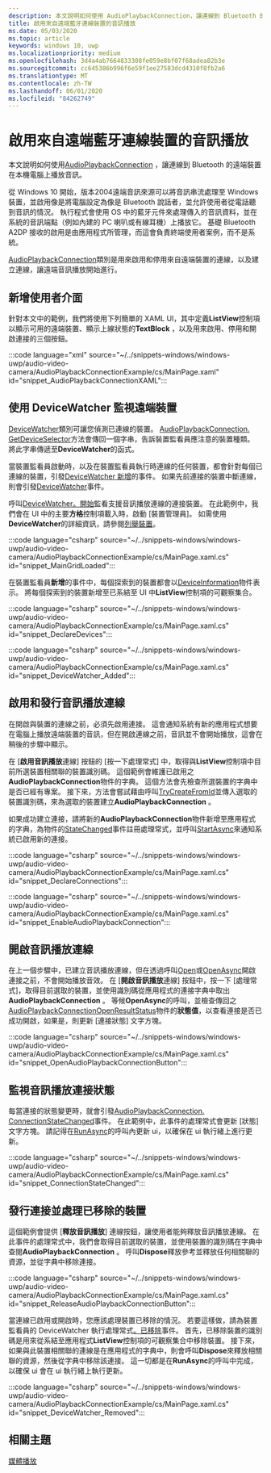 ```yaml
---
description: 本文說明如何使用 AudioPlaybackConnection，讓連線到 Bluetooth 的遠端裝置在本機電腦上播放音訊。
title: 啟用來自遠端藍牙連線裝置的音訊播放
ms.date: 05/03/2020
ms.topic: article
keywords: windows 10, uwp
ms.localizationpriority: medium
ms.openlocfilehash: 3d4a4ab7664833308fe059e8bf07f68adea82b3e
ms.sourcegitcommit: cc645386b996f6e59f1ee27583dcd4310f8fb2a6
ms.translationtype: MT
ms.contentlocale: zh-TW
ms.lasthandoff: 06/01/2020
ms.locfileid: "84262749"
---
```

# <a name="enable-audio-playback-from-remote-bluetooth-connected-devices"></a>啟用來自遠端藍牙連線裝置的音訊播放

本文說明如何使用[AudioPlaybackConnection](/uwp/api/windows.media.audio.audioplaybackconnection) ，讓連線到 Bluetooth 的遠端裝置在本機電腦上播放音訊。

從 Windows 10 開始，版本2004遠端音訊來源可以將音訊串流處理至 Windows 裝置，並啟用像是將電腦設定為像是 Bluetooth 說話者，並允許使用者從電話聽到音訊的情況。 執行程式會使用 OS 中的藍牙元件來處理傳入的音訊資料，並在系統的音訊端點（例如內建的 PC 喇叭或有線耳機）上播放它。 基礎 Bluetooth A2DP 接收的啟用是由應用程式所管理，而這會負責終端使用者案例，而不是系統。

[AudioPlaybackConnection](/uwp/api/windows.media.audio.audioplaybackconnection)類別是用來啟用和停用來自遠端裝置的連線，以及建立連線，讓遠端音訊播放開始進行。

## <a name="add-a-user-interface"></a>新增使用者介面

針對本文中的範例，我們將使用下列簡單的 XAML UI，其中定義**ListView**控制項以顯示可用的遠端裝置、顯示上線狀態的**TextBlock** ，以及用來啟用、停用和開啟連接的三個按鈕。

:::code language="xml" source="~/../snippets-windows/windows-uwp/audio-video-camera/AudioPlaybackConnectionExample/cs/MainPage.xaml" id="snippet_AudioPlaybackConnectionXAML":::

## <a name="use-devicewatcher-to-monitor-for-remote-devices"></a>使用 DeviceWatcher 監視遠端裝置

[DeviceWatcher](/uwp/api/windows.devices.enumeration.devicewatcher)類別可讓您偵測已連線的裝置。 [AudioPlaybackConnection. GetDeviceSelector](/uwp/api/windows.media.audio.audioplaybackconnection.getdeviceselector)方法會傳回一個字串，告訴裝置監看員應注意的裝置種類。 將此字串傳遞至**DeviceWatcher**的函式。 

當裝置監看員啟動時，以及在裝置監看員執行時連線的任何裝置，都會針對每個已連線的裝置，引發[DeviceWatcher 新增](/uwp/api/windows.devices.enumeration.devicewatcher.added)的事件。 如果先前連接的裝置中斷連線，則會引發[DeviceWatcher](/uwp/api/windows.devices.enumeration.devicewatcher.removed)事件。 

呼叫[DeviceWatcher。開始](/uwp/api/windows.devices.enumeration.devicewatcher.start)監看支援音訊播放連線的連接裝置。 在此範例中，我們會在 UI 中的主要**方格**控制項載入時，啟動 [裝置管理員]。 如需使用**DeviceWatcher**的詳細資訊，請參閱[列舉裝置](/windows/uwp/devices-sensors/enumerate-devices)。

:::code language="csharp" source="~/../snippets-windows/windows-uwp/audio-video-camera/AudioPlaybackConnectionExample/cs/MainPage.xaml.cs" id="snippet_MainGridLoaded":::


在裝置監看員**新增**的事件中，每個探索到的裝置都會以[DeviceInformation](/uwp/api/Windows.Devices.Enumeration.DeviceInformation)物件表示。 將每個探索到的裝置新增至已系結至 UI 中**ListView**控制項的可觀察集合。

:::code language="csharp" source="~/../snippets-windows/windows-uwp/audio-video-camera/AudioPlaybackConnectionExample/cs/MainPage.xaml.cs" id="snippet_DeclareDevices":::


:::code language="csharp" source="~/../snippets-windows/windows-uwp/audio-video-camera/AudioPlaybackConnectionExample/cs/MainPage.xaml.cs" id="snippet_DeviceWatcher_Added":::


## <a name="enable-and-release-audio-playback-connections"></a>啟用和發行音訊播放連線

在開啟與裝置的連線之前，必須先啟用連接。 這會通知系統有新的應用程式想要在電腦上播放遠端裝置的音訊，但在開啟連線之前，音訊並不會開始播放，這會在稍後的步驟中顯示。

在 [**啟用音訊播放**連線] 按鈕的 [按一下處理常式] 中，取得與**ListView**控制項中目前所選裝置相關聯的裝置識別碼。 這個範例會維護已啟用之**AudioPlaybackConnection**物件的字典。 這個方法會先檢查所選裝置的字典中是否已經有專案。 接下來，方法會嘗試藉由呼叫[TryCreateFromId](/uwp/api/windows.media.audio.audioplaybackconnection.trycreatefromid)並傳入選取的裝置識別碼，來為選取的裝置建立**AudioPlaybackConnection** 。 

如果成功建立連接，請將新的**AudioPlaybackConnection**物件新增至應用程式的字典，為物件的[StateChanged](/uwp/api/windows.media.audio.audioplaybackconnection.statechanged)事件註冊處理常式，並呼叫[StartAsync](/uwp/api/windows.media.audio.audioplaybackconnection.startasync)來通知系統已啟用新的連接。 

:::code language="csharp" source="~/../snippets-windows/windows-uwp/audio-video-camera/AudioPlaybackConnectionExample/cs/MainPage.xaml.cs" id="snippet_DeclareConnections":::

:::code language="csharp" source="~/../snippets-windows/windows-uwp/audio-video-camera/AudioPlaybackConnectionExample/cs/MainPage.xaml.cs" id="snippet_EnableAudioPlaybackConnection":::


## <a name="open-the-audio-playback-connection"></a>開啟音訊播放連線

在上一個步驟中，已建立音訊播放連線，但在透過呼叫[Open](/uwp/api/windows.media.audio.audioplaybackconnection.open)或[OpenAsync](/uwp/api/windows.media.audio.audioplaybackconnection.openasync)開啟連接之前，不會開始播放音效。 在 [**開啟音訊播放**連線] 按鈕中，按一下 [處理常式]，取得目前選取的裝置，並使用識別碼從應用程式的連接字典中取出**AudioPlaybackConnection** 。 等候**OpenAsync**的呼叫，並檢查傳回之[AudioPlaybackConnectionOpenResultStatus](/uwp/api/windows.media.audio.audioplaybackconnectionopenresult)物件的**狀態值**，以查看連接是否已成功開啟，如果是，則更新 [連接狀態] 文字方塊。


:::code language="csharp" source="~/../snippets-windows/windows-uwp/audio-video-camera/AudioPlaybackConnectionExample/cs/MainPage.xaml.cs" id="snippet_OpenAudioPlaybackConnectionButton":::

## <a name="monitor-audio-playback-connection-state"></a>監視音訊播放連接狀態

每當連接的狀態變更時，就會引發[AudioPlaybackConnection. ConnectionStateChanged](/uwp/api/windows.media.audio.audioplaybackconnection.statechanged)事件。 在此範例中，此事件的處理常式會更新 [狀態] 文字方塊。 請記得在[RunAsync](/uwp/api/windows.ui.core.coredispatcher.runasync)的呼叫內更新 ui，以確保在 ui 執行緒上進行更新。

:::code language="csharp" source="~/../snippets-windows/windows-uwp/audio-video-camera/AudioPlaybackConnectionExample/cs/MainPage.xaml.cs" id="snippet_ConnectionStateChanged":::

## <a name="release-connections-and-handle-removed-devices"></a>發行連接並處理已移除的裝置

這個範例會提供 [**釋放音訊播放**] 連線按鈕，讓使用者能夠釋放音訊播放連線。 在此事件的處理常式中，我們會取得目前選取的裝置，並使用裝置的識別碼在字典中查閱**AudioPlaybackConnection** 。 呼叫**Dispose**釋放參考並釋放任何相關聯的資源，並從字典中移除連接。

:::code language="csharp" source="~/../snippets-windows/windows-uwp/audio-video-camera/AudioPlaybackConnectionExample/cs/MainPage.xaml.cs" id="snippet_ReleaseAudioPlaybackConnectionButton":::

當連線已啟用或開啟時，您應該處理裝置已移除的情況。 若要這樣做，請為裝置監看員的 DeviceWatcher 執行處理常式[。已移除](/uwp/api/windows.devices.enumeration.devicewatcher.removed)事件。 首先，已移除裝置的識別碼是用來從系結至應用程式**ListView**控制項的可觀察集合中移除裝置。 接下來，如果與此裝置相關聯的連線是在應用程式的字典中，則會呼叫**Dispose**來釋放相關聯的資源，然後從字典中移除該連接。 這一切都是在**RunAsync**的呼叫中完成，以確保 ui 會在 ui 執行緒上執行更新。

:::code language="csharp" source="~/../snippets-windows/windows-uwp/audio-video-camera/AudioPlaybackConnectionExample/cs/MainPage.xaml.cs" id="snippet_DeviceWatcher_Removed":::

## <a name="related-topics"></a>相關主題

[媒體播放](media-playback.md)


 




